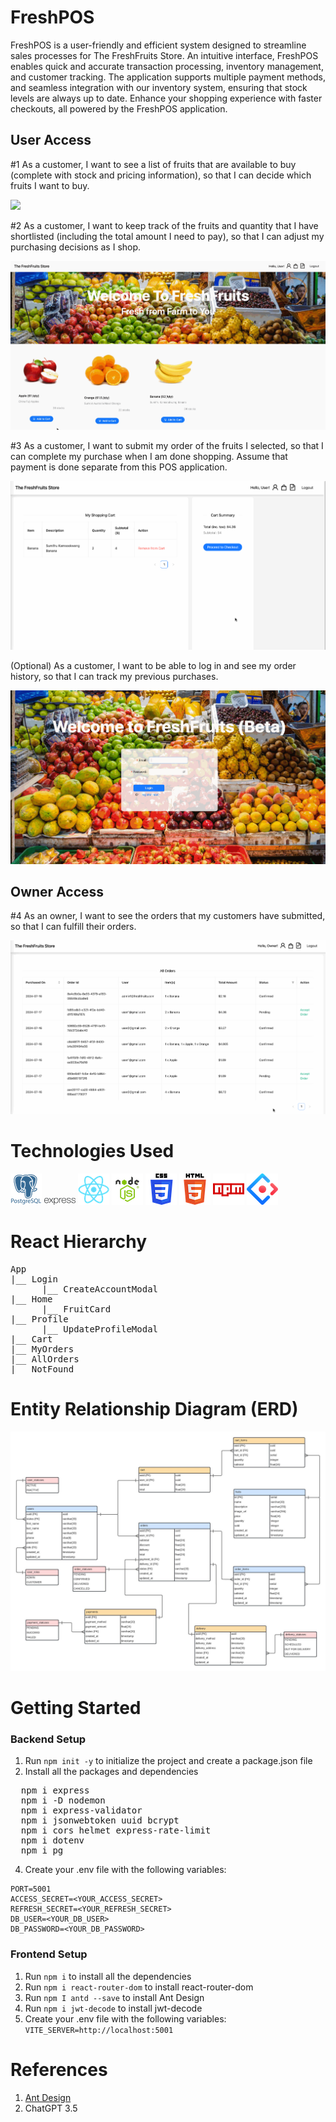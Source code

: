 # FreshPOS

FreshPOS is a user-friendly and efficient system designed to streamline sales processes for The FreshFruits Store. An intuitive interface, FreshPOS enables quick and accurate transaction processing, inventory management, and customer tracking. The application supports multiple payment methods, and seamless integration with our inventory system, ensuring that stock levels are always up to date. Enhance your shopping experience with faster checkouts, all powered by the FreshPOS application.

## User Access

#1 As a customer, I want to see a list of fruits that are available to buy (complete with stock and pricing information), so that I can decide which fruits I want to buy.

<img src="./frontend/public/home.png">


#2 As a customer, I want to keep track of the fruits and quantity that I have shortlisted (including the total amount I need to pay), so that I can adjust my purchasing decisions as I shop.

<img src="./frontend/public/addToCart.gif">


#3 As a customer, I want to submit my order of the fruits I selected, so that I can complete my purchase when I am done shopping. Assume that payment is done separate from this POS application.

<img src="./frontend/public/submitOrders.gif">

(Optional) As a customer, I want to be able to log in and see my order history, so that I can track my previous purchases.

<img src="./frontend/public/login.gif">

## Owner Access

#4 As an owner, I want to see the orders that my customers have submitted, so that I can fulfill their orders.

<img src="./frontend/public/acceptOrder.gif">


# Technologies Used
<img src="./frontend/public/postgresql.png"> <img src="./frontend/public/express.png"> <img src="./frontend/public/react.png"> <img src="./frontend/public/nodejs.png">
<img src="./frontend/public/css.png">
<img src="./frontend/public/html5.png">
<img src="./frontend/public/npm.png">
<img src="./frontend/public/antd.png">

# React Hierarchy
<pre>
App
|__ Login
      |__ CreateAccountModal
|__ Home
      |__ FruitCard
|__ Profile
      |__ UpdateProfileModal
|__ Cart
|__ MyOrders
|__ AllOrders
|__ NotFound
</pre>

# Entity Relationship Diagram (ERD)

<img src="./frontend/public/erd.jpeg">

# Getting Started

### Backend Setup

1. Run `npm init -y` to initialize the project and create a package.json file
2. Install all the packages and dependencies <br />
<pre>
  npm i express
  npm i -D nodemon
  npm i express-validator 
  npm i jsonwebtoken uuid bcrypt 
  npm i cors helmet express-rate-limit
  npm i dotenv
  npm i pg
</pre>
4. Create your .env file with the following variables:
```
PORT=5001
ACCESS_SECRET=<YOUR_ACCESS_SECRET>
REFRESH_SECRET=<YOUR_REFRESH_SECRET>
DB_USER=<YOUR_DB_USER>
DB_PASSWORD=<YOUR_DB_PASSWORD>
```

### Frontend Setup

1. Run `npm i` to install all the dependencies
2. Run `npm i react-router-dom` to install react-router-dom
3. Run `npm I antd --save` to install Ant Design
4. Run `npm i jwt-decode` to install jwt-decode
5. Create your .env file with the following variables:
`VITE_SERVER=http://localhost:5001`


# References
1. [Ant Design](https://ant.design/components/overview/)
2. ChatGPT 3.5
